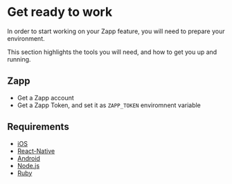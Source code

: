 # Get ready to work

In order to start working on your Zapp feature, you will need to prepare your environment. 

This section highlights the tools you will need, and how to get you up and running.

## Zapp

- Get a Zapp account
- Get a Zapp Token, and set it as `ZAPP_TOKEN` enviromnent variable

## Requirements

- [iOS](iOS.md)
- [React-Native](react-native.md)
- [Android](android.md)
- [Node.js](node.md)
- [Ruby](ruby.md)